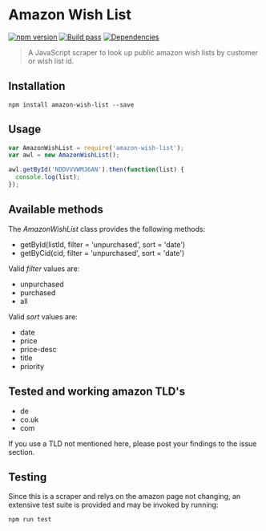 # Amazon Wish List
[![npm version](https://badge.fury.io/js/amazon-wish-list.svg)](https://badge.fury.io/js/amazon-wish-list) [![Build pass](https://travis-ci.org/stylesuxx/amazon-wish-list.svg?branch=master)](https://travis-ci.org/stylesuxx/amazon-wish-list?branch=master)  [![Dependencies](https://david-dm.org/stylesuxx/amazon-wish-list.svg)](https://david-dm.org/stylesuxx/amazon-wish-list)

> A JavaScript scraper to look up public amazon wish lists by customer or wish list id.

## Installation
    npm install amazon-wish-list --save

## Usage
``` JavaScript
var AmazonWishList = require('amazon-wish-list');
var awl = new AmazonWishList();

awl.getById('NDDVVVWMJ6AN').then(function(list) {
  console.log(list);
});
```

## Available methods
The *AmazonWishList* class provides the following methods:

* getById(listId, filter = 'unpurchased', sort = 'date')
* getByCid(cid, filter = 'unpurchased', sort = 'date')

Valid *filter* values are:
* unpurchased
* purchased
* all

Valid *sort* values are:
* date
* price
* price-desc
* title
* priority

## Tested and working amazon TLD's
* de
* co.uk
* com

If you use a TLD not mentioned here, please post your findings to the issue section.

## Testing
Since this is a scraper and relys on the amazon page not changing, an extensive test suite is provided and may be invoked by running:

    npm run test
